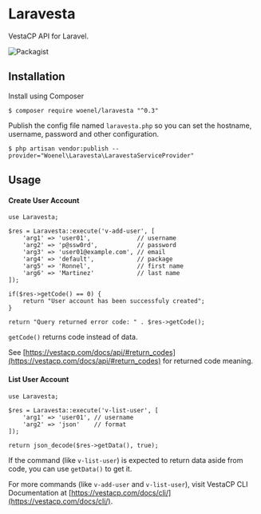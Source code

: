 # Laravesta
VestaCP API for Laravel.

![Packagist](https://img.shields.io/packagist/l/doctrine/orm.svg)

## Installation

Install using Composer
```
$ composer require woenel/laravesta "^0.3"
```

Publish the config file named `laravesta.php` so you can set the hostname, username, password and other configuration.
```
$ php artisan vendor:publish --provider="Woenel\Laravesta\LaravestaServiceProvider"
```

## Usage

#### Create User Account
```
use Laravesta;

$res = Laravesta::execute('v-add-user', [
    'arg1' => 'user01',             // username
    'arg2' => 'p@ssw0rd',           // password
    'arg3' => 'user01@example.com', // email
    'arg4' => 'default',            // package
    'arg5' => 'Ronnel',             // first name
    'arg6' => 'Martinez'            // last name
]);

if($res->getCode() == 0) {
    return "User account has been successfuly created";
}

return "Query returned error code: " . $res->getCode();
```
`getCode()` returns code instead of data.


See [https://vestacp.com/docs/api/#return_codes](https://vestacp.com/docs/api/#return_codes) for returned code meaning.

#### List User Account
```
use Laravesta;

$res = Laravesta::execute('v-list-user', [
    'arg1' => 'user01', // username
    'arg2' => 'json'    // format
]);

return json_decode($res->getData(), true);
```
If the command (like `v-list-user`) is expected to return data aside from code, you can use `getData()` to get it.

For more commands (like `v-add-user` and `v-list-user`), visit VestaCP CLI Documentation at [https://vestacp.com/docs/cli/](https://vestacp.com/docs/cli/).
